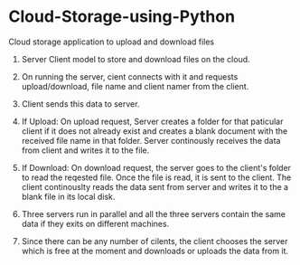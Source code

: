 # Cloud-Storage-using-Python
Cloud storage application to upload and download files 

1. Server Client model to store and download files on the cloud. 

2. On running the server, cient connects with it and requests upload/download, file name and client namer from the client.

3. Client sends this data to server.
  1. If Upload:
      On upload request, Server creates a folder for that paticular client if it does not already exist and creates a blank document with       the received file name in that folder. Server continously receives the data from client and writes it to the file.
  2. If Download:
      On download request, the server goes to the client's folder to read the reqested file. Once the file is read, it is sent to the           client. The client continouslty reads the data sent from server and writes it to the a blank file in its local disk.

4. Three servers run in parallel and all the three servers contain the same data if they exits on different machines. 

5. Since there can be any number of cilents, the client chooses the server which is free at the moment and downloads or uploads the data     from it. 
